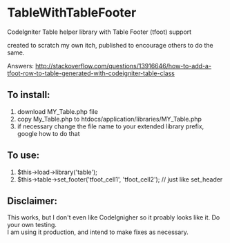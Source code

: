 TableWithTableFooter
====================

CodeIgniter Table helper library with Table Footer (tfoot) support

created to scratch my own itch, published to encourage others to do the same.

Answers: http://stackoverflow.com/questions/13916646/how-to-add-a-tfoot-row-to-table-generated-with-codeigniter-table-class

## To install:

1. download MY_Table.php file
1. copy My_Table.php to htdocs/application/libraries/MY_Table.php
1. if necessary change the file name to your extended library prefix, google how to do that

## To use:

1. $this->load->library('table');
1. $this->table->set_footer('tfoot_cell1', 'tfoot_cell2');  // just like set_header


## Disclaimer: 

This works, but I don't even like CodeIgnigher so it proably looks like it. Do your own testing.  
I am using it production, and intend to make fixes as necessary.

